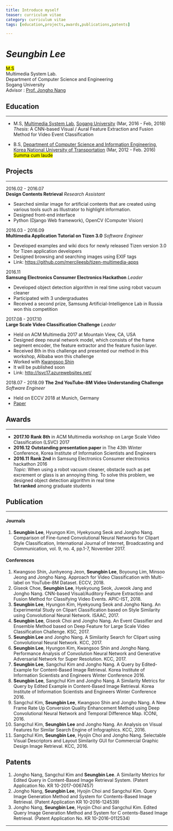 ```yaml
---
title: Introduce myself
teaser: curriculum vitae
category: curriculum vitae
tags: [education,projects,awards,publications,patents]

---
```



# <dfn>Seungbin Lee</dfn>

<mark> M.S </mark>  
Multimedia System Lab.  
Department of Computer Science and Engineering  
Sogang University  
Advisor : [Prof. Jongho Nang][pr]


## Education
----------------------------------------

* M.S, [Multimedia System Lab][mm], [Sogang University][un] (Mar, 2016 - Feb, 2018)  
 *Thesis*: A CNN-based Visual / Aural Feature Extraction and Fusion Method for Video Event Classification
 
 
* B.S, [Department of Computer Science and Information Engineering][bs], [Korea National University of Transportation][bu] (Mar, 2012 - Feb. 2016) <mark> Summa cum laude </mark>



## Projects
----------------------------------------


2016.02 - 2016.07  
**Design Contents Retrieval**
*Research Assistant*
*	Searched similar image for artificial contents that are created using various tools such as Illustrator to highlight information. 
*	Designed front-end interface
*	Python (Django Web framework), OpenCV (Computer Vision)

2016.03 - 2016.09  
**Multimedia Application Tutorial on Tizen 3.0**
*Software Engineer*
*	Developed examples and wiki docs for newly released Tizen version 3.0 for Tizen application developers
*	Designed browsing and searching images using EXIF tags
*	Link: https://github.com/mercileesb/tizen-multimedia-apps

2016.11  
**Samsung Electronics Consumer Electronics Hackathon**
*Leader*
*	Developed object detection algorithm in real time using robot vacuum cleaner
*	Participated with 3 undergraduates 
*	Received a second prize, Samsung Artificial-Intelligence Lab in Russia won this competition

2017.08 - 2017.10  
**Large Scale Video Classification Challenge**
*Leader* 
*	Held on ACM Multimedia 2017 at Mountain View, CA, USA
*	Designed deep neural network model, which consists of the frame segment encoder, the feature extractor and the feature fusion layer.
*	Received 8th in this challenge and presented our method in this workshop, Alibaba won this challenge
*   Worked with [Kwangsoo Shin](https://kepler92.github.io)
*   It will be published soon
*	Link: http://lsvc17.azurewebsites.net/ 

2018.07 - 2018.09
**The 2nd YouTube-8M Video Understanding Challenge**
*Software Engineer*
*   Held on ECCV 2018 at Munich, Germany
*   [Paper](https://arxiv.org/abs/1808.08671)








## Awards
----------------------------------------
* **2017.10** **Rank 8th** in ACM Multimedia workshop on Large Scale Video Classification (LSVC) 2017  
* **2016.12** **Outstanding presentation paper** in The 43th Winter Conference, Korea Institute of Information Scientists and Engineers  
* **2016.11** **Rank 2nd** in Samsung Electronics Consumer electronics hackathon 2016  
*Topic*: When using a robot vacuum cleaner, obstacle such as pet excrement or glass is an annoying thing. To solve this problem, we designed object detection algorithm in real time  
**1st ranked** among graduate students

## Publication
----------------------------------------

#### Journals

1.	**Seungbin Lee**, Hyungon Kim, Hyekyoung Seok and Jongho Nang. Comparison of Fine-tuned Convolutional Neural Networks for Clipart Style Classification, International Journal of Internet, Broadcasting and Communication, vol. 9, no. 4, pp.1-7, November 2017.


#### Conferences
1. Kwangsoo Shin, Junhyeong Jeon, **Seungbin Lee**, Boyoung Lim, Minsoo Jeong and Jongho Nang. Approach for Video Classification with Multi-label on YouTube-8M Dataset. ECCV, 2018.
1.  Giseok Choe, **Seungbin Lee**, Hyekyoung Seok, Juwook Jang and Jongho Nang. CNN-based Visual/Auditory Feature Extraction and Fusion Method for Classifying Video Events. APIC-IST, 2018. 
1.  **Seungbin Lee**, Hyungon Kim, Hyekyoung Seok and Jongho Nang. An Experimental Study on Clipart Classification based on Style Similarity using Convolutional Neural Network. ISAAC, 2017.
1.	**Seungbin Lee**, Giseok Choi and Jongho Nang. An Event Classifier and Ensemble Method based on Deep Feature for Large Scale Video Classification Challenge. KSC, 2017.
1.	**Seungbin Lee** and Jongho Nang. A Similarity Search for Clipart using Convolutional Neural Network. KCC, 2017.
1.	**Seungbin Lee**, Hyungon Kim, Kwangsoo Shin and Jongho Nang. Performance Analysis of Convolution Neural Network and Generative Adversarial Network for Super Resolution. KCC, 2017.
1.	**Seungbin Lee**, Sangchul Kim and Jongho Nang. A Query by Edited-Example for Content-Based Image Retrieval. Korea Institute of Information Scientists and Engineers Winter Conference 2016.
1.	**Seungbin Lee**, Sangchul Kim and Jongho Nang. A Similarity Metrics for Query by Edited Example in Content-Based Image Retrieval. Korea Institute of Information Scientists and Engineers Winter Conference 2016.
1.	Sangchul Kim, **Seungbin Lee**, Kwangsoo Shin and Jongho Nang. A New Frame Rate Up Conversion Quality Enhancement Method using Deep Convolutional Neural Network and Temporal Difference Map. ICONI, 2016.
1.	Sangchul Kim, **Seungbin Lee** and Jongho Nang. An Analysis on Visual Features for Similar Search Engine of Infographics. KCC, 2016.
1.	Sangchul Kim, **Seungbin Lee**, Hyojin Choi and Jongho Nang. Selectable Visual Descriptors and Layout Similarity GUI for Commercial Graphic Design Image Retrieval. KCC, 2016.



## Patents

1.	Jongho Nang, Sangchul Kim and **Seungbin Lee**. A Similarity Metrics for Edited Query in Content-Based Image Retrieval System. (Patent Application No. KR 10-2017-0067457)
1.	Jongho Nang, **Seungbin Lee**, Hyojin Choi and Sangchul Kim. Query Image Generation Method and System for Contents-Based Image Retrieval. (Patent Application KR 10-2016-124539)
1.	Jongho Nang, **Seungbin Lee**, Hyojin Choi and Sangchul Kim. Edited Query Image Generation Method and System for C ontents-Based Image Retrieval. (Patent Application No. KR 10-2016-0112534)






---

[mm]: http://mmlab.sogang.ac.kr/
[un]: http://sogang.ac.kr/index.do
[pr]: http://mmlab.sogang.ac.kr/professor/
[bs]: http://www.ut.ac.kr/railbiz-cs.do
[bu]: http://www.ut.ac.kr/kor.do
[lk]: https://www.linkedin.com/in/seungbin-lee-a73046110/
[kd]: https://github.com/mercileesb
